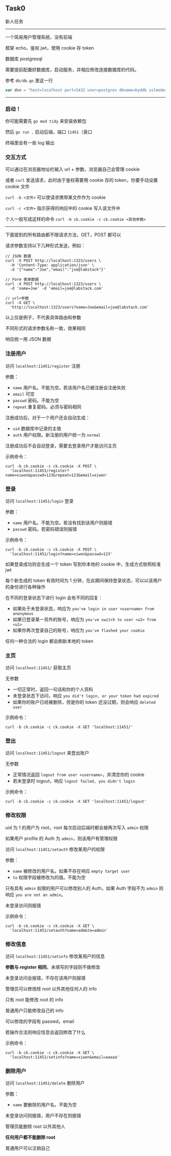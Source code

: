 ## Task0

新人任务

---

一个简易用户管理系统，没有前端

框架 echo，鉴权 jwt，使用 cookie 存 token

数据库 postgresql

需要提前配置好数据库，启动服务，并相应修改连接数据库的代码。

参考 `db/db.go` 里这一行

```go
var dsn = "host=localhost port=5432 user=postgres dbname=byddb sslmode=disable"
```

---

### 启动！

你可能需要先 `go mod tidy` 来安装依赖包

然后 `go run .` 启动后端，端口 `11451`（臭口

终端里会有一些 log 输出

### 交互方式

可以通过在浏览器地址栏输入 url + 参数，浏览器自己会管理 cookie

或者 `curl` 发送请求，此时由于鉴权需要用 cookie 存的 token，你要手动设置 cookie 文件

`curl -b <文件>` 可以使请求携带某文件作为 cookie

`curl -c <文件>` 指示获得的响应中的 cookie 写入该文件中

个人一般写成这样的命令 `curl -b ck.cookie -c ck.cookie <其他参数> `

---

下面提到的所有路由都不限请求方法，GET，POST 都可以

请求参数支持以下几种形式发送，例如：

```
// JSON 数据
curl -X POST http://localhost:1323/users \
  -H 'Content-Type: application/json' \
  -d '{"name":"Joe","email":"joe@labstack"}'
```

```
// Form 表单数据
curl -X POST http://localhost:1323/users \
  -d 'name=Joe' -d 'email=joe@labstack.com'
```

```
// url+参数
curl -X GET \
  'http://localhost:1323/users?name=Joe&email=joe@labstack.com'
```

以上仅是例子，不代表具体路由和参数

不同形式的请求参数名称一致，效果相同

响应统一用 JSON 数据

### 注册用户

访问 `localhost:11451/register` 注册

参数：

- `name` 用户名。不能为空。若该用户名已被注册会注册失败
- `email` 可空
- `passwd` 密码。不能为空
- `repeat` 重复密码。必须与密码相同

注册成功后，对于一个用户还会自动生成：

-  `uid` 数据库中记录的主值
- `auth` 用户权限。新注册的用户统一为 `normal`

注册成功后不会自动登录，需要去登录用户才能访问主页

示例命令：

```
curl -b ck.cookie -c ck.cookie -X POST \
  'localhost:11451/register?name=xiwon&passwd=123&repeat=123&email=xiwon'
```

### 登录

访问 `localhost:11451/login` 登录

参数：

- `name` 用户名。不能为空。若没有找到该用户则报错
- `passwd` 密码。若密码错误则报错

示例命令：

```
curl -b ck.cookie -c ck.cookie -X POST \
  'localhost:11451/login?name=xiwon&passwd=123'
```

如果登录成功则会生成一个 token 写到你本地的 cookie 中，生成方式依照标准 jwt

每个新生成的 token 有效时间为 1 分钟，在此期间保持登录状态，可以以该用户的身份进行各种操作

在不同的登录状态下进行 login 会有不同的回复：

- 如果处于未登录状态，响应为 `you've login in user <username> from anonymous`
- 如果已登录某一另外的账号，响应为 `you've switch to user <u2> from <u1>` 
- 如果你再次登录自己的账号，响应为 `you've flashed your cookie`

任何一种合法的 login 都会刷新本地的 token

### 主页

访问 `localhost:11451/` 获取主页

无参数

- 一切正常时，返回一句话和你的个人资料
- 未登录状态下访问，响应 `you did't login, or your token had expired`
- 如果你的账户已经被删除，但是你的 token 还没过期，则会响应 `deleted user`

示例命令：

```
curl -b ck.cookie -c ck.cookie -X GET 'localhost:11451/'
```

### 登出

访问 `localhost:11451/logout` 来登出账户

无参数

- 正常情况返回 `logout from user <username>`，并清空你的 cookie
- 若未登录时 logout，响应 `logout failed, you didn't login`

示例命令：

```
curl -b ck.cookie -c ck.cookie -X GET 'localhost:11451/logout'
```

### 修改权限

uid 为 1 的用户为 root，root 每次启动后端时都会被再次写入 `admin` 权限

如果用户 profile 的 Auth 为 `admin`，则该用户有管理权限

访问 `localhost:11451/setauth` 修改某用户的权限

参数：

- `name` 被修改的用户名。如果不存在响应 `empty target user`
- `to` 权限字段被修改为的值。不能为空

只有具有 `admin` 权限的用户可以修改别人的 Auth，如果 Auth 字段不为 `admin` 则响应 `you are not an admin`。

未登录访问则报错

示例命令：

```
curl -b ck.cookie -c ck.cookie -X GET \
  'localhost:11451/setauth?name=adm&to=admin'
```

### 修改信息

访问 `localhost:11451/setinfo` 修改某用户的信息

**参数与 register 相同**。未填写的字段则不做修改

未登录访问会报错，不存在该用户则报错

管理员可以修改除 root 以外其他任何人的 info

只有 root 能修改 root 的 info

普通用户只能修改自己的 info

可以修改的字段有 passwd，email

若操作合法则响应信息会返回修改了什么

示例命令：

```
curl -b ck.cookie -c ck.cookie -X GET \
  'localhost:11451/setinfo?name=xiwon&email=aaaaa'
```

### 删除用户

访问 `localhost:11451/delete` 删除用户

参数：

- `name` 要删除的用户名。不能为空

未登录访问则报错，用户不存在则报错

管理员能删除 root 以外其他人

**任何用户都不能删除 root**

普通用户可以注销自己







